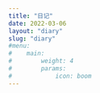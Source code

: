 ```yaml
---
title: "日记"
date: 2022-03-06
layout: "diary"
slug: "diary"
#menu:
#    main:
#        weight: 4
#        params: 
#            icon: boom
---
```


